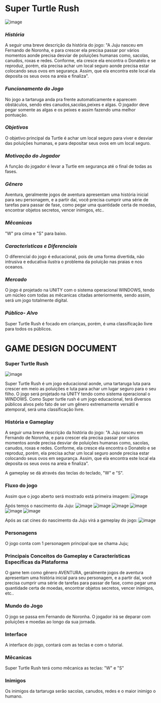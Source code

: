# Super Turtle Rush
![image](https://media.discordapp.net/attachments/950776229013897286/950789139563937823/imagem_promocional.png?width=705&height=397) 
 
 ### *História*
A seguir uma breve descrição da história do jogo: "A Juju nasceu em Fernando de Noronha, e para crescer ela precisa passar por vários momentos aonde precisa desviar de poluições humanas como, sacolas, canudos, roxas e redes. Conforme, ela cresce ela encontra o Donatelo e se reproduz, porém, ela precisa achar um local seguro aonde precisa estar colocando seus ovos em segurança. Assim, que ela encontra este local ela deposita os seus ovos na areia e finaliza".

### *Funcionamento do Jogo*
No jogo a tartaruga anda pra frente automaticamente e aparecem obstáculos, sendo eles canudos,sacolas,peixes e algas.
O jogador deve pegar somente as algas e os peixes e assim fazendo uma melhor pontuação.


### *Objetivos*
O objetivo principal da Turtle é achar um local seguro para viver e desviar das poluições humanas, e para depositar seus ovos em um local seguro.

### *Motivação do Jogador*
A função do jogador é levar a Turtle em segurança até o final de todas as fases.

### *Gênero*
Aventura, geralmente jogos de aventura apresentam uma história inicial para seu personagem, e a partir daí, você precisa cumprir uma série de tarefas para passar de
fase, como pegar uma quantidade certa de moedas, encontrar objetos secretos, vencer inimigos, etc..


### *Mêcanicas*
"W" pra cima e "S" para baixo.

### *Caracteristicas e Diferenciais*
O diferencial do jogo é educacional, pois de uma forma divertida, não intrusiva e educativa ilustra o problema da poluição nas praias e nos oceanos.

### *Mercado*
O jogo é projetado na UNITY com o sistema operacional WINDOWS, tendo um núcleo com todas as mêcanicas citadas anteriormente, sendo assim, será um jogo totalmente digital.

### *Público- Alvo*
Super Turtle Rush é focado em crianças, porém, é uma classificação livre para todos os públicos.




# GAME DESIGN DOCUMENT
### Super Turtle Rush
![image](https://cdn.discordapp.com/attachments/950776229013897286/960587263912333382/logo3.png) 
 
Super Turtle Rush é um jogo educacional aonde, uma tartaruga luta para crescer em meio as poluições e luta para achar um lugar seguro para o seu filho. O jogo será projetado na UNITY tendo como sistema operacional o WINDOWS. Como Super turtle rush é um jogo educacional, terá diversos públicos alvos pelo fato de ser um gênero extremamente versátil e atemporal, será uma classificação livre. 

### História e Gameplay
A seguir uma breve descrição da história do jogo: "A Juju nasceu em Fernando de Noronha, e para crescer ela precisa passar por vários momentos aonde precisa desviar de poluições humanas como, sacolas, canudos, roxas e redes. Conforme, ela cresce ela encontra o Donatelo e se reproduz, porém, ela precisa achar um local seguro aonde precisa estar colocando seus ovos em segurança. Assim, que ela encontra este local ela deposita os seus ovos na areia e finaliza".

A gameplay se dá através das teclas do teclado, "W" e "S".

### Fluxo do jogo 
Assim que o jogo aberto será mostrado está primeira imagem:
![image](https://media.discordapp.net/attachments/950776229013897286/958164777555857488/Screenshot_2.png)

Após temos o nascimento da Juju:
![image](https://media.discordapp.net/attachments/950776229013897286/957749589140725790/cena1.png?width=831&height=467)
![image](https://media.discordapp.net/attachments/950776229013897286/957749589681778738/cena2.png?width=831&height=467)
![image](https://media.discordapp.net/attachments/950776229013897286/957749589987954688/cena3.png?width=831&height=467)
![image](https://media.discordapp.net/attachments/950776229013897286/959934973157179442/cena4.png?width=831&height=467)
![image](https://cdn.discordapp.com/attachments/950776229013897286/960291798507454554/cena5.png)
![image](https://media.discordapp.net/attachments/950776229013897286/960291800566865980/cena6.png?width=831&height=467)


Após as cat cines do nascimento da Juju virá a gameplay do jogo:
![image](https://media.discordapp.net/attachments/950776229013897286/958164777287450645/Screenshot_1.png)

### Personagens 
O jogo conta com 1 personagem principal que se chama Juju;

### Principais Conceitos do Gameplay e Características Específicas da Plataforma
O game tem como gênero AVENTURA,  geralmente jogos de aventura apresentam uma história inicial para seu personagem, e a partir daí, você precisa cumprir uma série de tarefas para passar de fase, como pegar uma quantidade certa de moedas, encontrar objetos secretos, vencer inimigos, etc..

### Mundo do Jogo
O jogo se passa em Fernando de Noronha. O jogador irá se deparar com poluições e moedas ao longo da sua jornada.

### Interface
A interface do jogo, contará com as teclas e com o tutorial.

### Mêcanicas
Super Turtle Rush terá como mêcanica as teclas:
"W" e "S"

### Inimigos
Os inimigos da tartaruga serão sacolas, canudos, redes e o maior inimigo o humano. 



